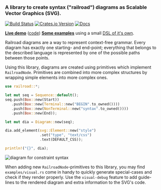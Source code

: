 ### A library to create syntax ("railroad") diagrams as Scalable Vector Graphics (SVG).


[![Build Status](https://travis-ci.org/lukaslueg/railroad.svg?branch=master)](https://travis-ci.org/lukaslueg/railroad)
[![Crates.io Version](https://img.shields.io/crates/v/railroad.svg)](https://crates.io/crates/railroad)
[![Docs](https://docs.rs/railroad/badge.svg)](https://docs.rs/railroad)

**[Live demo](https://lukaslueg.github.io/macro_railroad_wasm_demo/)** ([code](https://github.com/lukaslueg/macro_railroad_wasm))
**[Some examples](https://htmlpreview.github.io/?https://github.com/lukaslueg/railroad_dsl/blob/master/examples/example_diagrams.html)** using a small [DSL of it's own](https://github.com/lukaslueg/railroad_dsl).


Railroad diagrams are a way to represent context-free grammar. Every diagram has exactly one starting- and end-point; everything that belongs to the described language is represented by one of the possible paths between those points.

Using this library, diagrams are created using primitives which implement `RailroadNode`. Primitives are combined into more complex structures by wrapping simple elements into more complex ones.


```rust
use railroad::*;

let mut seq = Sequence::default();
seq.push(Box::new(Start))
   .push(Box::new(Terminal::new("BEGIN".to_owned())))
   .push(Box::new(NonTerminal::new("syntax".to_owned())))
   .push(Box::new(End));

let mut dia = Diagram::new(seq);

dia.add_element(svg::Element::new("style")
                .set("type", "text/css")
                .text(DEFAULT_CSS));

println!("{}", dia);
```

![diagram for constraint syntax](https://raw.githubusercontent.com/lukaslueg/railroad/master/examples/column_constraint.jpeg)

When adding new `RailroadNode`-primitives to this library, you may find `examples/visual.rs` come in handy to quickly generate special-cases and check if they render properly. Use the `visual-debug` feature to add guide-lines to the rendered diagram and extra information to the SVG's code.
